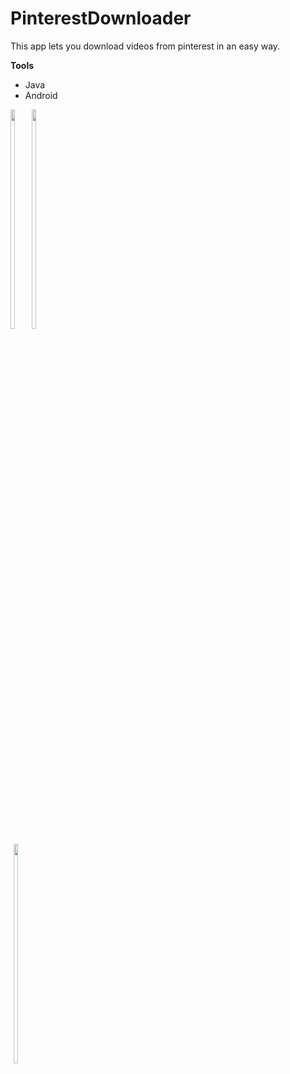 # PinterestDownloader
This app lets you download videos from pinterest in an easy way.

<b>Tools</b>
<ul>
  <li>Java</li>
  <li>Android</li>
  
  </ul>
  <div style="float:left;">
<img src="https://user-images.githubusercontent.com/21115664/113523307-80143700-95c0-11eb-8c4d-0a3b47aeb986.jpeg" width="30%" style="margin-right:5px;"></img> <img src="https://user-images.githubusercontent.com/21115664/113523308-81ddfa80-95c0-11eb-84d4-ba7d38df2ce8.jpeg" width="30%"></img> <img src="https://user-images.githubusercontent.com/21115664/113523309-83a7be00-95c0-11eb-884c-ada8d2a2d8eb.jpeg" width="30%" style="margin:5px;"></img> 
</div>


